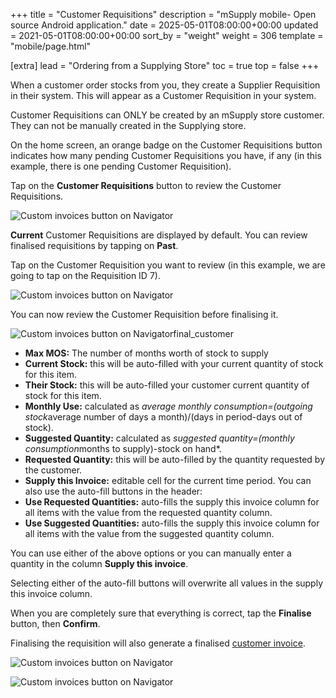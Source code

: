 +++
title = "Customer Requisitions"
description = "mSupply mobile- Open source Android application."
date = 2025-05-01T08:00:00+00:00
updated = 2021-05-01T08:00:00+00:00
sort_by = "weight"
weight = 306
template = "mobile/page.html"

[extra]
lead = "Ordering from a Supplying Store"
toc = true
top = false
+++


When a customer order stocks from you, they create a Supplier Requisition in their system. This will appear as a Customer Requisition in your system. 

Customer Requisitions can ONLY be created by an mSupply store customer.  They can not be manually created in the Supplying store.

On the home screen, an orange badge on the Customer Requisitions button indicates how many pending Customer Requisitions you have, if any (in this example, there is one pending Customer Requisition). 

Tap on the **Customer Requisitions** button to review the Customer Requisitions. 

![Custom invoices button on Navigator](/mobile/images/customer_requisitions1.png)

**Current** Customer Requisitions are displayed by default. You can review finalised requisitions by tapping on **Past**.

Tap on the Customer Requisition you want to review (in this example, we are going to tap on the Requisition ID 7). 

![Custom invoices button on Navigator](/mobile/images/current_customer_requisitions.png)

You can now review the Customer Requisition before finalising it.

![Custom invoices button on Navigator](/mobile/images/customer_requisitions_finalise.png)final_customer

  * **Max MOS:** The number of months worth of stock to supply
  * **Current Stock:** this will be auto-filled with your current quantity of stock for this item. 
  * **Their Stock:** this will be auto-filled your customer current quantity of stock for this item. 
  * **Monthly Use:** calculated as *average monthly consumption=(outgoing stock*average number of days a month)/(days in period-days out of stock).
  * **Suggested Quantity:** calculated as *suggested quantity=(monthly consumption*months to supply)-stock on hand*.
  * **Requested Quantity:** this will be auto-filled by the quantity requested by the customer.
  * **Supply this Invoice:** editable cell for the current time period.  You can also use the auto-fill buttons in the header:
  * **Use Requested Quantities:** auto-fills the supply this invoice column for all items with the value from the requested quantity column.
  * **Use Suggested Quantities:** auto-fills the supply this invoice column for all items with the value from the suggested quantity column.

You can use either of the above options or you can manually enter a quantity in the column **Supply this invoice**.

 Selecting either of the auto-fill buttons will overwrite all values in the supply this invoice column.  

When you are completely sure that everything is correct, tap the **Finalise** button, then **Confirm**. 

Finalising the requisition will also generate a finalised [customer invoice](/en:mobile:user_guide:customer_inv).

![Custom invoices button on Navigator](/mobile/images/customer_invoice_final.png)

![Custom invoices button on Navigator](/mobile/images/customer_invoice_final2.png)



